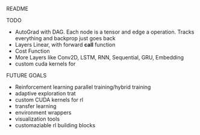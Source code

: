 README

TODO
- AutoGrad with DAG. Each node is a tensor and edge a operation. Tracks everything and backprop just goes back
- Layers Linear, with forward __call__ function
- Cost Function
- More Layers like Conv2D, LSTM, RNN, Sequential, GRU, Embedding
- custom cuda kernels for

FUTURE GOALS
- Reinforcement learning parallel training/hybrid training 
- adaptive exploration trat
- custom CUDA kernels for rl
- transfer learning
- environment wrappers
- visualization tools 
- customaziable rl building blocks
